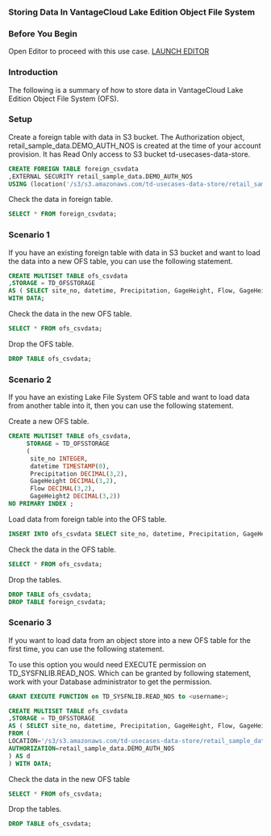 ### Storing Data In VantageCloud Lake Edition Object File System

### Before You Begin

Open Editor to proceed with this use case.
[LAUNCH EDITOR](#data={"navigateTo":"editor"})


### Introduction

The following is a summary of how to store data in VantageCloud Lake Edition Object File System (OFS).


### Setup

Create a foreign table with data in S3 bucket. 
The Authorization object, retail_sample_data.DEMO_AUTH_NOS is created at the time of your account provision. It has Read Only access to S3 bucket td-usecases-data-store.
 
```sql
CREATE FOREIGN TABLE foreign_csvdata
,EXTERNAL SECURITY retail_sample_data.DEMO_AUTH_NOS
USING (location('/s3/s3.amazonaws.com/td-usecases-data-store/retail_sample_data/CSVDATA/'));
```

Check the data in foreign table.

```sql
SELECT * FROM foreign_csvdata;
```


### Scenario 1

If you have an existing foreign table with data in S3 bucket and want to load the data into a new OFS table, you can use the following statement.

```sql
CREATE MULTISET TABLE ofs_csvdata
,STORAGE = TD_OFSSTORAGE
AS ( SELECT site_no, datetime, Precipitation, GageHeight, Flow, GageHeight2 FROM foreign_csvdata )
WITH DATA;
```

Check the data in the new OFS table.

```sql
SELECT * FROM ofs_csvdata;
```

Drop the OFS table.

```sql
DROP TABLE ofs_csvdata;
```


### Scenario 2
 
If you have an existing Lake File System OFS table and want to load data from another table into it, then you can use the following statement.

Create a new OFS table.

```sql
CREATE MULTISET TABLE ofs_csvdata,
     STORAGE = TD_OFSSTORAGE
     (
      site_no INTEGER,
      datetime TIMESTAMP(0),
      Precipitation DECIMAL(3,2),
      GageHeight DECIMAL(3,2),
      Flow DECIMAL(3,2),
      GageHeight2 DECIMAL(3,2))
NO PRIMARY INDEX ;
```

Load data from foreign table into the OFS table.
 
```sql
INSERT INTO ofs_csvdata SELECT site_no, datetime, Precipitation, GageHeight, Flow, GageHeight2 FROM foreign_csvdata;
```

Check the data in the OFS table.

```sql
SELECT * FROM ofs_csvdata;
```

Drop the tables.

```sql
DROP TABLE ofs_csvdata;
DROP TABLE foreign_csvdata;
```

### Scenario 3
 
If you want to load data from an object store into a new OFS table for the first time, you can use the following statement.

To use this option you would need EXECUTE permission on TD_SYSFNLIB.READ_NOS. Which can be granted by following statement, work with your Database administrator to get the permission.

```sql
GRANT EXECUTE FUNCTION on TD_SYSFNLIB.READ_NOS to <username>;
```

```sql
CREATE MULTISET TABLE ofs_csvdata
,STORAGE = TD_OFSSTORAGE
AS ( SELECT site_no, datetime, Precipitation, GageHeight, Flow, GageHeight2
FROM (
LOCATION='/s3/s3.amazonaws.com/td-usecases-data-store/retail_sample_data/CSVDATA/'
AUTHORIZATION=retail_sample_data.DEMO_AUTH_NOS
) AS d
) WITH DATA;
```

Check the data in the new OFS table

```sql
SELECT * FROM ofs_csvdata;
```

Drop the tables.

```sql
DROP TABLE ofs_csvdata;
```